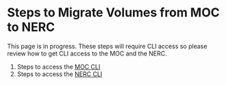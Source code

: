# Steps to Migrate Volumes from MOC to NERC

This page is in progress. These steps will require CLI access so please review how to get CLI access to the MOC  and the NERC.

1. Steps to access the <a href="https://docs.massopen.cloud/en/archive-20220323/openstack/OpenStack-CLI.html" target="_blank">MOC CLI</a>
2. Steps to access the <a href="https://nerc-project.github.io/nerc-docs/openstack/advanced-openstack-topics/openstack-cli/openstack-CLI/" target="_blank">NERC CLI</a>